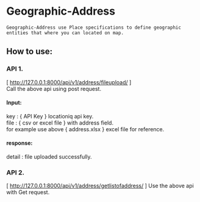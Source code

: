 # Geographic-Address
    Geographic-Address use Place specifications to define geographic entities that where you can located on map.
    
## How to use: 
### API 1.
 [ http://127.0.0.1:8000/api/v1/address/fileupload/ ]\
 Call the above api using post request.
 #### Input:
 key :  { API Key } locationiq api key.\
 file : { csv or excel file } with address field.\
 for example use above { address.xlsx } excel file for reference.
 #### response:
 detail : file uploaded successfully.
 ### API 2.
 [ http://127.0.0.1:8000/api/v1/address/getlistofaddress/ ]
 Use the above api with Get request.
